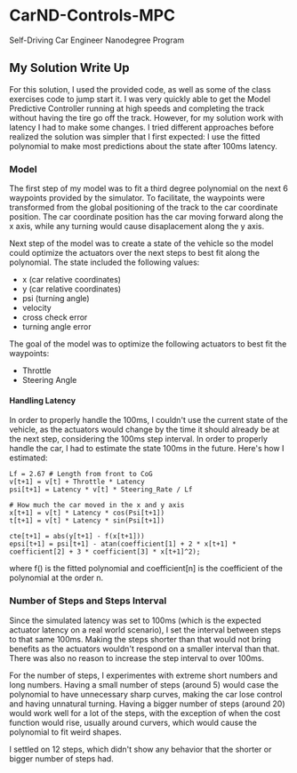 # CarND-Controls-MPC
Self-Driving Car Engineer Nanodegree Program


## My Solution Write Up

For this solution, I used the provided code, as well as some of the class exercises code to jump start it. I was very quickly able to get the Model Predictive Controller running at high speeds and completing the track without having the tire go off the track. However, for my solution work with latency I had to make some changes. I tried different approaches before realized the solution was simpler that I first expected: I use the fitted polynomial to make most predictions about the state after 100ms latency.

### Model

The first step of my model was to fit a third degree polynomial on the next 6 waypoints provided by the simulator. To facilitate, the waypoints were transformed from the global positioning of the track to the car coordinate position. The car coordinate position has the car moving forward along the x axis, while any turning would cause disaplacement along the y axis.

Next step of the model was to create a state of the vehicle so the model could optimize the actuators over the next steps to best fit along the polynomial. The state included the following values:

- x (car relative coordinates)
- y (car relative coordinates)
- psi (turning angle)
- velocity
- cross check error
- turning angle error

The goal of the model was to optimize the following actuators to best fit the waypoints:

- Throttle
- Steering Angle


#### Handling Latency

In order to properly handle the 100ms, I couldn't use the current state of the vehicle, as the actuators would change by the time it should already be at the next step, considering the 100ms step interval. In order to properly handle the car, I had to estimate the state 100ms in the future. Here's how I estimated:


```
Lf = 2.67 # Length from front to CoG
v[t+1] = v[t] + Throttle * Latency
psi[t+1] = Latency * v[t] * Steering_Rate / Lf

# How much the car moved in the x and y axis
x[t+1] = v[t] * Latency * cos(Psi[t+1])
t[t+1] = v[t] * Latency * sin(Psi[t+1])

cte[t+1] = abs(y[t+1] - f(x[t+1]))
epsi[t+1] = psi[t+1] - atan(coefficient[1] + 2 * x[t+1] * coefficient[2] + 3 * coefficient[3] * x[t+1]^2);
```
where f() is the fitted polynomial and coefficient[n] is the coefficient of the polynomial at the order n.



### Number of Steps and Steps Interval

Since the simulated latency was set to 100ms (which is the expected actuator latency on a real world scenario), I set the interval between steps to that same 100ms. Making the steps shorter than that would not bring benefits as the actuators wouldn't respond on a smaller interval than that. There was also no reason to increase the step interval to over 100ms.

For the number of steps, I experimentes with extreme short numbers and long numbers. Having a small number of steps (around 5) would case the polynomial to have unnecessary sharp curves, making the car lose control and having unnatural turning. Having a bigger number of steps (around 20) would work well for a lot of the steps, with the exception of when the cost function would rise, usually around curvers, which would cause the polynomial to fit weird shapes.

I settled on 12 steps, which didn't show any behavior that the shorter or bigger number of steps had.
